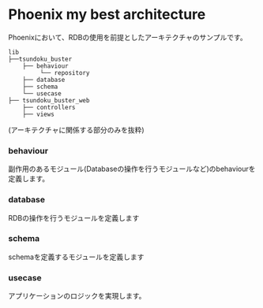 # Phoenix my best architecture

Phoenixにおいて、RDBの使用を前提としたアーキテクチャのサンプルです。

```
lib
├──tsundoku_buster
    ├── behaviour
         └── repository
    ├── database
    ├── schema
    └── usecase
├── tsundoku_buster_web
    ├── controllers
    ├── views
```

(アーキテクチャに関係する部分のみを抜粋)

### behaviour

副作用のあるモジュール(Databaseの操作を行うモジュールなど)のbehaviourを定義します。

### database

RDBの操作を行うモジュールを定義します

### schema

schemaを定義するモジュールを定義します

### usecase

アプリケーションのロジックを実現します。
